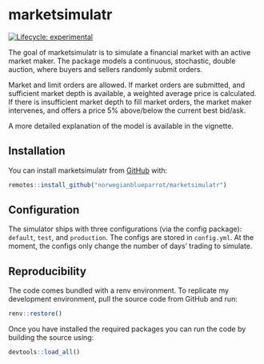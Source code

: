 
<!-- README.md is generated from README.Rmd. Please edit that file -->

# marketsimulatr

<!-- badges: start -->

[![Lifecycle:
experimental](https://img.shields.io/badge/lifecycle-experimental-orange.svg)](https://lifecycle.r-lib.org/articles/stages.html#experimental)
<!-- badges: end -->

The goal of marketsimulatr is to simulate a financial market with an
active market maker. The package models a continuous, stochastic, double
auction, where buyers and sellers randomly submit orders.

Market and limit orders are allowed. If market orders are submitted, and
sufficient market depth is available, a weighted average price is
calculated. If there is insufficient market depth to fill market orders,
the market maker intervenes, and offers a price 5% above/below the
current best bid/ask.

A more detailed explanation of the model is available in the vignette.

## Installation

You can install marketsimulatr from [GitHub](https://www.github.com)
with:

``` r
remotes::install_github("norwegianblueparrot/marketsimulatr")
```

## Configuration

The simulator ships with three configurations (via the config package):
`default`, `test`, and `production`. The configs are stored in
`config.yml`. At the moment, the configs only change the number of days’
trading to simulate.

## Reproducibility

The code comes bundled with a renv environment. To replicate my
development environment, pull the source code from GitHub and run:

``` r
renv::restore()
```

Once you have installed the required packages you can run the code by
building the source using:

``` r
devtools::load_all()
```
